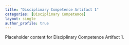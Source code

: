 ```yaml
---
title: "Disciplinary Competence Artifact 1"
categories: [Disciplinary Competence]
layout: single
author_profile: true
---
```

Placeholder content for Disciplinary Competence Artifact 1.
